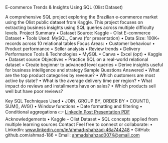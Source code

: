 E-commerce Trends & Insights Using SQL (Olist Dataset)

A comprehensive SQL project exploring the Brazilian e-commerce market using the Olist public dataset from Kaggle. This project focuses on extracting business insights using SQL queries across multiple difficulty levels.
Project Summary
  •	Dataset Source: Kaggle - Olist E-commerce Dataset
  •	Tools Used: MySQL, Canva (for presentation)
  •	Data Size: 100K+ records across 10 relational tables
Focus Areas:
  •	Customer behaviour
  • Product performance
  •	Seller analysis
  •	Review trends
  •	Delivery Performance
Tools & Technologies
  •	MySQL
  •	Canva
  •	Excel (opt)
  •	Kaggle
  •	Dataset source
Objectives
  •	Practice SQL on a real-world relational dataset
  •	Create beginner to advanced level queries
  •	Derive insights useful for business intelligence and strategy
Sample Questions Answered
  •	What are the top product categories by revenue?
  •	Which customers are most active by state?
  •	What is the average delivery time per region?
  •	What impact do reviews and installments have on sales?
  •	Which products sell well but have poor reviews?

Key SQL Techniques Used
  •	JOIN, GROUP BY, ORDER BY
  •	COUNT(), SUM(), AVG()
  •	Window functions
  •	Date formatting and filtering
  •	Conditional aggregations
👉 [LinkedIn Post Presentation PDF]([https://linkedin.com/in/ahmad-shahzad-46a744248](https://www.linkedin.com/posts/ahmad-shahzad-46a744248_ecommerce-trends-and-insights-using-sql-activity-7351181813819523074-3DWf?utm_source=social_share_send&utm_medium=member_desktop_web&rcm=ACoAAD1VdZIBFaSp70Tqr3IENfe43n10Hmq5C3Q)) 
Acknowledgements
  •	Kaggle – Olist Dataset
  •	SQL concepts applied from multiple learning sources
Contact
Feel free to connect or collaborate:
  •	LinkedIn: www.linkedin.com/in/ahmad-shahzad-46a744248
  •	GitHub: github.com/ahmad-186
  •	Email: ahmadshahzad007K@email.com




